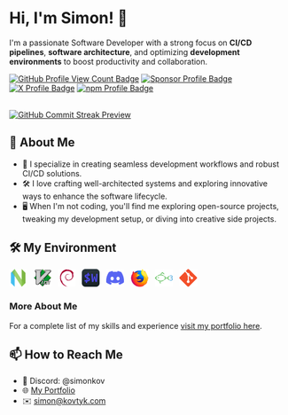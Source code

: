 # Hi, I'm Simon! 👋

I'm a passionate Software Developer with a strong focus on **CI/CD pipelines**, **software architecture**, and optimizing **development environments** to boost productivity and collaboration.

<span>
  <a href="https://github.com/simonkovtyk/"><img alt="GitHub Profile View Count Badge" src="https://komarev.com/ghpvc/?username=simonkovtyk&color=5800ff" /></a>
  <a href="https://github.com/sponsors/simonkovtyk/"><img alt="Sponsor Profile Badge" src="https://img.shields.io/badge/Sponsor_me-❤-%23E63946?style=flat&Support&logoColor=white" /></a>
  <a href="https://x.com/simonkovtyk/" target="_blank"><img alt="X Profile Badge" src="https://img.shields.io/badge/simonkovtyk-000000?style=flat&logo=x&logoColor=white" /></a>
  <a href="https://www.npmjs.com/~simonkov/" target="_blank"><img alt="npm Profile Badge" src="https://img.shields.io/badge/simonkov-cc3534?style=flat&logo=npm&logoColor=white" /></a>
</span>

<br />
<br />

<a href="https://github.com/simonkovtyk/"><img alt="GitHub Commit Streak Preview" src="https://streak-stats.demolab.com?user=simonkovtyk&theme=transparent&hide_border=true&border_radius=0&card_width=1012&stroke=EB545400&ring=5800FF&fire=FFFFFF&currStreakNum=FFFFFF&currStreakLabel=FFFFFF&sideNums=FFFFFF&excludeDaysLabel=FFFFFF&sideLabels=FFFFFF&dates=FFFFFF" /></a>

## 🚀 About Me

- 🔧 I specialize in creating seamless development workflows and robust CI/CD solutions.
- 🛠️ I love crafting well-architected systems and exploring innovative ways to enhance the software lifecycle.
- 🖥️ When I'm not coding, you'll find me exploring open-source projects, tweaking my development setup, or diving into creative side projects.

## 🛠️ My Environment

<span>
  <a href="https://neovim.io/" target="_blank"><img alt="NeoVim Icon" width="32" height="32" src="https://raw.githubusercontent.com/simonkovtyk/simonkovtyk/dd70ea4b8f02d5d86744cde58b4a0bc07e10e16f/docs/images/neovim.svg" /></a>
  &nbsp;
  <a href="https://www.vim.org/" target="_blank"><img alt="Vim Icon" width="32" height="32" src="https://raw.githubusercontent.com/simonkovtyk/simonkovtyk/dd70ea4b8f02d5d86744cde58b4a0bc07e10e16f/docs/images/vim.svg" /></a>
  &nbsp;
  <a href="https://www.debian.org/" target="_blank"><img alt="Debian Icon" width="32" height="32" src="https://raw.githubusercontent.com/simonkovtyk/simonkovtyk/dd70ea4b8f02d5d86744cde58b4a0bc07e10e16f/docs/images/debian.svg" /></a>
  &nbsp;
  <a href="https://wezfurlong.org/wezterm/" target="_blank"><img alt="Wezterm Icon" width="32" height="32" src="https://raw.githubusercontent.com/simonkovtyk/simonkovtyk/dd70ea4b8f02d5d86744cde58b4a0bc07e10e16f/docs/images/wezterm.svg" /></a>
  &nbsp;
  <a href="https://discord.com/" target="_blank"><img alt="Discord Icon" width="32" height="32" src="https://raw.githubusercontent.com/simonkovtyk/simonkovtyk/dd70ea4b8f02d5d86744cde58b4a0bc07e10e16f/docs/images/discord.svg" /></a>
  &nbsp;
  <a href="https://www.mozilla.org/firefox/" target="_blank"><img alt="Firefox Icon" width="32" height="32" src="https://raw.githubusercontent.com/simonkovtyk/simonkovtyk/dd70ea4b8f02d5d86744cde58b4a0bc07e10e16f/docs/images/firefox.svg" /></a>
  &nbsp;
  <a href="https://fishshell.com/" target="_blank"><img alt="Fish Shell Icon" width="32" height="32" src="https://raw.githubusercontent.com/simonkovtyk/simonkovtyk/dd70ea4b8f02d5d86744cde58b4a0bc07e10e16f/docs/images/fish.svg" /></a>
  &nbsp;
  <a href="https://git-scm.com/" target="_blank"><img alt="Git Icon" width="32" height="32" src="https://raw.githubusercontent.com/simonkovtyk/simonkovtyk/dd70ea4b8f02d5d86744cde58b4a0bc07e10e16f/docs/images/git.svg" /></a>
</span>

### More About Me
For a complete list of my skills and experience <a href="https://simonkov.dev/" target="_blank">visit my portfolio here</a>.

## 📫 How to Reach Me

- 💬 Discord: @simonkov
- 🌐 [My Portfolio](https://simonkov.dev)
- ✉️ [simon@kovtyk.com](mailto:simon@kovtyk.com)
